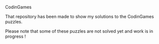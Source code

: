 CodinGames

That repository has been made to show my solutions to the CodinGames puzzles.

Please note that some of these puzzles are not solved yet and work is in progress !
